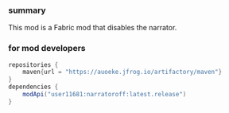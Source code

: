 ### summary
This mod is a Fabric mod that disables the narrator.

### for mod developers
```groovy
repositories {
    maven{url = "https://auoeke.jfrog.io/artifactory/maven"}
}
dependencies {
    modApi("user11681:narratoroff:latest.release")
}
```
